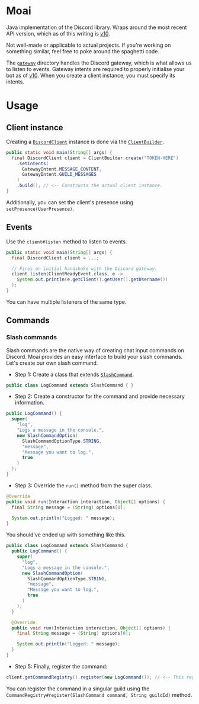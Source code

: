 # Moai
Java implementation of the Discord library. Wraps around the most recent API version, which as of this writing is [v10](https://discord.com/developers/docs/intro).

Not well-made or applicable to actual projects. If you're working on something similar, feel free to poke around the spaghetti code.

The [`gateway`](src/main/java/io/github/quzacks/maoi/gateway) directory handles the Discord gateway, which is what allows us to listen to events. Gateway intents are required to properly initialise your bot as of [v10](https://discord.com/developers/docs/intro). When you create a client instance, you must specify its intents.

# Usage

## Client instance

Creating a [`DiscordClient`](src/main/java/io/github/quzacks/maoi/DiscordClient.java) instance is done via the [`ClientBuilder`](src/main/java/io/github/quzacks/maoi/ClientBuilder.java).

```java
public static void main(String[] args) {
  final DiscordClient client = ClientBuilder.create("TOKEN-HERE")
    .setIntents(
      GatewayIntent.MESSAGE_CONTENT,
      GatewayIntent.GUILD_MESSAGES
    )
    .build(); // <-- Constructs the actual client instance.
}
```

Additionally, you can set the client's presence using `setPresence(UserPresence)`.

## Events

Use the `client#listen` method to listen to events.

```java
public static void main(String[] args) {
  final DiscordClient client = ...;

  // Fires on initial handshake with the Discord gateway.
  client.listen(ClientReadyEvent.class, e -> 
    System.out.println(e.getClient().getUser().getUsername())
  );
}
```

You can have multiple listeners of the same type.

## Commands

### Slash commands

Slash commands are the native way of creating chat input commands on Discord. Moai provides an easy interface to build your slash commands. Let's create our own slash command.

* Step 1: Create a class that extends [`SlashCommand`](src/main/java/io/github/quzacks/interaction/slash_command/SlashCommand).

```java
public class LogCommand extends SlashCommand { }
```

* Step 2: Create a constructor for the command and provide necessary information.

```java
public LogCommand() {
  super(
    "log",
    "Logs a message in the console.",
    new SlashCommandOption(
      SlashCommandOptionType.STRING,
      "message",
      "Message you want to log.",
      true
    )
  );
}
```

* Step 3: Override the `run()` method from the super class.

```java
@Override
public void run(Interaction interaction, Object[] options) {
  final String message = (String) options[0];

  System.out.println("Logged: " message);
}
```

You should've ended up with something like this.

```java
public class LogCommand extends SlashCommand {
  public LogCommand() {
    super(
      "log",
      "Logs a message in the console.",
      new SlashCommandOption(
        SlashCommandOptionType.STRING,
        "message",
        "Message you want to log.",
        true
      )
    );
  }

  @Override
  public void run(Interaction interaction, Object[] options) {
    final String message = (String) options[0];

    System.out.println("Logged: " message);
  }
}
```

* Step 5: Finally, register the command:

```java
client.getCommandRegistry().register(new LogCommand()); // <-- This registers it globally.
```

You can register the command in a singular guild using the `CommandRegistry#register(SlashCommand command, String guildId)` method.
